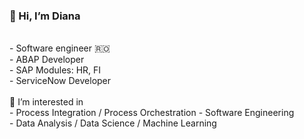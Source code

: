 <h3>👋 Hi, I’m Diana </h3>
 <br>
- Software engineer 🇷🇴 <br>
- ABAP Developer <br>
- SAP Modules: HR, FI <br>
- ServiceNow Developer <br>
<br>
 👀 I’m interested in <br>
    - Process Integration / Process Orchestration 
    - Software Engineering <br>
    - Data Analysis / Data Science / Machine Learning <br>
   
<!---
DianaElena99/DianaElena99 is a ✨ special ✨ repository because its `README.md` (this file) appears on your GitHub profile.
You can click the Preview link to take a look at your changes.
--->
